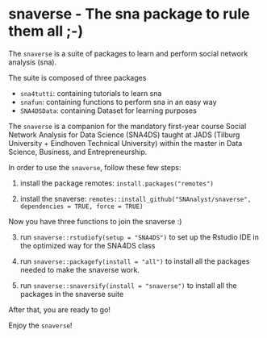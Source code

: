 # snaverse - The sna package to rule them all ;-)

The `snaverse` is a suite of packages to learn and perform social network analysis (sna). 

The suite is composed of three packages
- `sna4tutti`: containing tutorials to learn sna
- `snafun`: containing functions to perform sna in an easy way
- `SNA4DSData`: containing Dataset for learning purposes

The `snaverse` is a companion for the mandatory first-year course Social Network Analysis for Data Science (SNA4DS) taught at JADS (Tilburg University + Eindhoven Technical University) within the master in Data Science, Business, and Entrepreneurship.

In order to use the `snaverse`, follow these few steps: 

1) install the package remotes: `install.packages("remotes")`

2) install the snaverse: `remotes::install_github("SNAnalyst/snaverse", dependencies = TRUE, force = TRUE)`


Now you have three functions to join the snaverse :)

3) run `snaverse::rstudiofy(setup = "SNA4DS")` to set up the Rstudio IDE in the optimized way for the SNA4DS class

4) run `snaverse::packagefy(install = "all")` to install all the packages needed to make the snaverse work.

3) run `snaverse::snaversify(install = "snaverse")` to install all the packages in the snaverse suite

After that, you are ready to go! 

Enjoy the `snaverse`!

